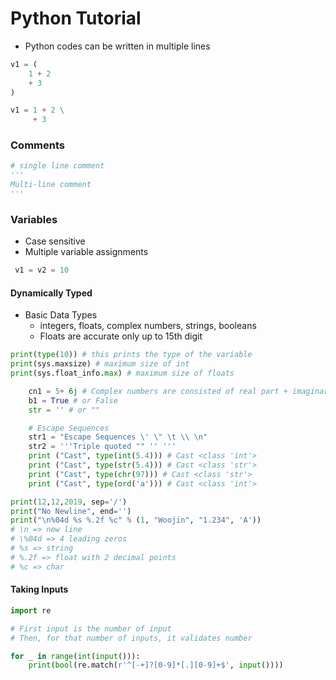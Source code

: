 # Python Tutorial


* Python codes can be written in multiple lines
```python
v1 = (
    1 + 2 
    + 3
)

v1 = 1 + 2 \
     + 3
```

### **Comments**
```python
# single line comment
'''
Multi-line comment
'''
```

### **Variables**
* Case sensitive
* Multiple variable assignments
```python
 v1 = v2 = 10
```

#### Dynamically Typed
* Basic Data Types
    * integers, floats, complex numbers, strings, booleans
    * Floats are accurate only up to 15th digit
```python
print(type(10)) # this prints the type of the variable
print(sys.maxsize) # maximum size of int
print(sys.float_info.max) # maximum size of floats
```

```python
    cn1 = 5+ 6j # Complex numbers are consisted of real part + imaginary
    b1 = True # or False
    str = '' # or ""

    # Escape Sequences
    str1 = "Escape Sequences \' \" \t \\ \n"
    str2 = '''Triple quoted "" '' '''
    print ("Cast", type(int(5.4))) # Cast <class 'int'>
    print ("Cast", type(str(5.4))) # Cast <class 'str'>
    print ("Cast", type(chr(97))) # Cast <class 'str'>
    print ("Cast", type(ord('a'))) # Cast <class 'int'>
```

```python
print(12,12,2019, sep='/')
print("No Newline", end='')
print("\n%04d %s %.2f %c" % (1, "Woojin", "1.234", 'A'))
# \n => new line
# \%04d => 4 leading zeros 
# %s => string
# %.2f => float with 2 decimal points
# %c => char
```

#### Taking Inputs

```python
import re

# First input is the number of input
# Then, for that number of inputs, it validates number

for _ in range(int(input())):
    print(bool(re.match(r'^[-+]?[0-9]*[.][0-9]+$', input())))
```

